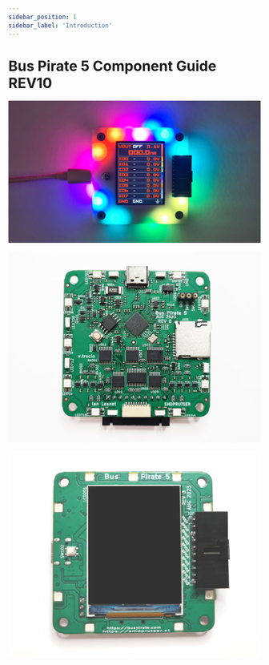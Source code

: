 ```yaml
---
sidebar_position: 1
sidebar_label: 'Introduction'
---
```


# Bus Pirate 5 Component Guide REV10

![](./img/bp-rgb-dark.jpg)

![](./img/bp5-pcb-bottom.jpg)

![](./img/bp5-pcb-top.jpg)